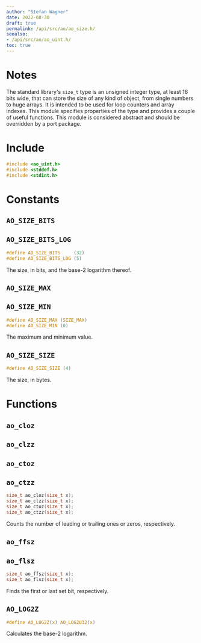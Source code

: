 ```yaml
---
author: "Stefan Wagner"
date: 2022-08-30
draft: true
permalink: /api/src/ao/ao_size.h/
seealso:
- /api/src/ao/ao_uint.h/
toc: true
---
```


# Notes

The standard library's `size_t` type is an unsigned integer type, at least 16 bits wide, that can store the size of any kind of object, from single numbers to huge arrays. It is intended to be used for loop counters and array indexes. This module specifies properties of the type and provides a couple of useful functions. This module is considered abstract and should be overridden by a port package.

# Include

```c
#include <ao_uint.h>
#include <stddef.h>
#include <stdint.h>
```

# Constants

## `AO_SIZE_BITS`
## `AO_SIZE_BITS_LOG`

```c
#define AO_SIZE_BITS     (32)
#define AO_SIZE_BITS_LOG (5)
```

The size, in bits, and the base-2 logarithm thereof.

## `AO_SIZE_MAX`
## `AO_SIZE_MIN`

```c
#define AO_SIZE_MAX (SIZE_MAX)
#define AO_SIZE_MIN (0)
```

The maximum and minimum value.

## `AO_SIZE_SIZE`

```c
#define AO_SIZE_SIZE (4)
```

The size, in bytes.

# Functions

## `ao_cloz`
## `ao_clzz`
## `ao_ctoz`
## `ao_ctzz`

```c
size_t ao_cloz(size_t x);
size_t ao_clzz(size_t x);
size_t ao_ctoz(size_t x);
size_t ao_ctzz(size_t x);
```

Counts the number of leading or trailing ones or zeros, respectively.

## `ao_ffsz`
## `ao_flsz`

```c
size_t ao_ffsz(size_t x);
size_t ao_flsz(size_t x);
```

Finds the first or last set bit, respectively.

## `AO_LOG2Z`

```c
#define AO_LOG2Z(x) AO_LOG2U32(x)
```

Calculates the base-2 logarithm.
